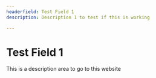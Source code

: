 ```yaml
---
headerfield: Test Field 1
description: Description 1 to test if this is working

---
```

# Test Field 1

This is a description area to go to this website